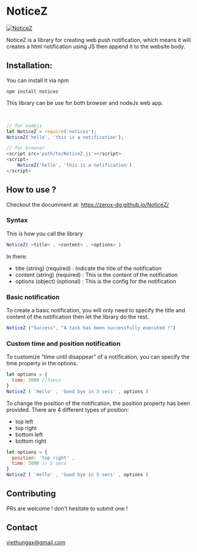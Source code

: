 # NoticeZ

[![NoticeZ](https://img.shields.io/badge/build-passing-brightgreen.svg)](https://github.com/ZeroX-DG/NoticeZ)

NoticeZ is a library for creating web push notification, which means it will creates a html notification using JS then append it to the website body.

## Installation:
You can install it via npm
```
npm install noticez
```
This library can be use for both browser and nodeJs web app.

<br>

```javascript
// for nodejs
let NoticeZ = require('noticez');
NoticeZ('hello', 'this is a notification');

// for browser
<script src='path/to/NoticeZ.js'></script>
<script>
	NoticeZ('hello', 'this is a notification')
</script>
```

## How to use ?

Checkout the documment at:
https://zerox-dg.github.io/NoticeZ/

### Syntax

This is how you call the library

```javascript
NoticeZ( <title> , <content> , <options> )
```

In there:

- title (string) (required) : Indicate the title of the notification
- content (string) (required) : This is the content of the notification
- options (object) (optional) : This is the config for the notification

### Basic notification

To create a basic notification, you will only need to specify the title and content of the notification then let the library do the rest.

```javascript
NoticeZ ("Success", "A task has been successfully executed !")
```

### Custom time and position notification

To customize "time until disappear" of a notification, you can specify the time property in the options.

```javascript
let options = {
  time: 3000 //3secs
}
NoticeZ ( 'Hello' , 'Good bye in 3 secs' , options )
```

To change the position of the notification, the position property has been provided. 
There are 4 different types of position:

- top left
- top right
- bottom left
- bottom right

```javascript
let options = {
  position: 'top right' ,
  time: 5000 // 5 secs
}
NoticeZ ( 'Hello' , 'Good bye in 5 secs' , options )
```
## Contributing
PRs are welcome ! don't hesitate to submit one !

## Contact
viethungax@gmail.com

